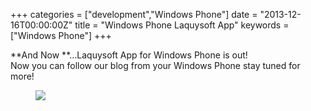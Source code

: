 +++
categories = ["development","Windows Phone"]
date = "2013-12-16T00:00:00Z"
title = "Windows Phone Laquysoft App"
keywords = ["Windows Phone"]
+++

**And Now **&#8230;Laquysoft App for Windows Phone is out!  
Now you can follow our blog from your Windows Phone stay tuned for more!
<figure>
  <a href="http://windowsphone.com/s?appId=8fdc5f07-d6bb-4798-bd0e-f5ba0ed0a1aa"><img src="/images/462x120_WP_Store_blk.png"></a>
</figure>
